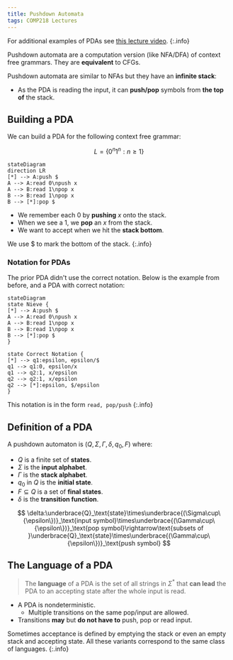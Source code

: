```yaml
---
title: Pushdown Automata
tags: COMP218 Lectures
---
```


For additional examples of PDAs see [this lecture video](https://liverpool.instructure.com/courses/47455/modules/items/1252581).
{:.info}

Pushdown automata are a computation version (like NFA/DFA) of context free grammars. They are **equivalent** to CFGs.

Pushdown automata are similar to NFAs but they have an **infinite stack**:

* As the PDA is reading the input, it can **push/pop** symbols from **the top of** the stack.

## Building a PDA
We can build a PDA for the following context free grammar:

$$
L=\{0^n1^n:n\geq1\}
$$

```mermaid
stateDiagram
direction LR
[*] --> A:push $
A --> A:read 0\npush x
A --> B:read 1\npop x
B --> B:read 1\npop x
B --> [*]:pop $
```

* We remember each 0 by **pushing** $x$ onto the stack.
* When we see a 1, we **pop** an $x$ from the stack.
* We want to accept when we hit the **stack bottom**.

We use \$ to mark the bottom of the stack.
{:.info}

### Notation for PDAs
The prior PDA didn't use the correct notation. Below is the example from before, and a PDA with correct notation:

```mermaid
stateDiagram
state Nieve {
[*] --> A:push $
A --> A:read 0\npush x
A --> B:read 1\npop x
B --> B:read 1\npop x
B --> [*]:pop $
}

state Correct Notation {
[*] --> q1:epsilon, epsilon/$
q1 --> q1:0, epsilon/x
q1 --> q2:1, x/epsilon
q2 --> q2:1, x/epsilon
q2 --> [*]:epsilon, $/epsilon
}
```

This notation is in the form `read, pop/push`
{:.info}

## Definition of a PDA
A pushdown automaton is ($Q,\Sigma,\Gamma, \delta, q_0,F$) where:

* $Q$ is a finite set of **states**.
* $\Sigma$ is the **input alphabet**.
* $\Gamma$ is the **stack alphabet**.
* $q_0$ in $Q$ is the **initial state**.
* $F\subseteq Q$ is a set of **final states**.
* $\delta$ is the **transition function**.

$$
\delta:\underbrace{Q}_\text{state}\times\underbrace{(\Sigma\cup\{\epsilon\})}_\text{input symbol}\times\underbrace{(\Gamma\cup\{\epsilon\})}_\text{pop symbol}\rightarrow\text{subsets of }\underbrace{Q}_\text{state}\times\underbrace{(\Gamma\cup\{\epsilon\})}_\text{push symbol}
$$

## The Language of a PDA
> The **language** of a PDA is the set of all strings in $\Sigma^*$ that **can lead** the PDA to an accepting state after the whole input is read.

* A PDA is nondeterministic.
	* Multiple transitions on the same pop/input are allowed.
* Transitions **may** but **do not have to** push, pop or read input.

Sometimes acceptance is defined by emptying the stack or even an empty stack and accepting state. All these variants correspond to the same class of languages.
{:.info}